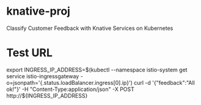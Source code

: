 # knative-proj
Classify Customer Feedback with Knative Services on Kubernetes

# Test URL
export INGRESS_IP_ADDRESS=$(kubectl --namespace istio-system get service istio-ingressgateway -o=jsonpath='{.status.loadBalancer.ingress[0].ip}')
curl -d '{"feedback":"All ok!"}' -H "Content-Type:application/json" -X POST http://${INGRESS_IP_ADDRESS}
